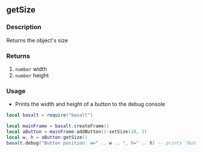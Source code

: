 ## getSize

### Description

Returns the object's size

### Returns

1. `number` width
2. `number` height

### Usage

* Prints the width and height of a button to the debug console

```lua
local basalt = require("basalt")

local mainFrame = basalt.createFrame()
local aButton = mainFrame:addButton():setSize(10, 3)
local w, h = aButton:getSize()
basalt.debug("Button position: w=" .. w .. ", h=" .. h) -- prints "Button position: w=10, h=3"
```
